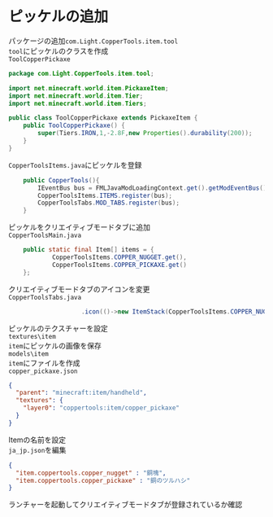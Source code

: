 # ピッケルの追加

パッケージの追加`com.Light.CopperTools.item.tool`  
`tool`にピッケルのクラスを作成  
    `ToolCopperPickaxe`
```java
package com.Light.CopperTools.item.tool;

import net.minecraft.world.item.PickaxeItem;
import net.minecraft.world.item.Tier;
import net.minecraft.world.item.Tiers;

public class ToolCopperPickaxe extends PickaxeItem {
    public ToolCopperPickaxe() {
        super(Tiers.IRON,1,-2.8F,new Properties().durability(200));
    }
}
```

`CopperToolsItems.java`にピッケルを登録  
```java
    public CopperTools(){
        IEventBus bus = FMLJavaModLoadingContext.get().getModEventBus();
        CopperToolsItems.ITEMS.register(bus);
        CopperToolsTabs.MOD_TABS.register(bus);
    }
```
ピッケルをクリエイティブモードタブに追加  
`CopperToolsMain.java`
```java
    public static final Item[] items = {
            CopperToolsItems.COPPER_NUGGET.get(),
            CopperToolsItems.COPPER_PICKAXE.get()
    };
```
クリエイティブモードタブのアイコンを変更  
`CopperToolsTabs.java`
```java
                    .icon(()->new ItemStack(CopperToolsItems.COPPER_NUGGET.get()))
```
ピッケルのテクスチャーを設定  
`textures\item`  
`item`にピッケルの画像を保存  
`models\item`  
`item`にファイルを作成  
    `copper_pickaxe.json`
```json
{
  "parent": "minecraft:item/handheld",
  "textures": {
    "layer0": "coppertools:item/copper_pickaxe"
  }
}
```
Itemの名前を設定  
`ja_jp.json`を編集
```json
{
  "item.coppertools.copper_nugget" : "銅塊",
  "item.coppertools.copper_pickaxe" : "銅のツルハシ"
}
```
ランチャーを起動してクリエイティブモードタブが登録されているか確認  